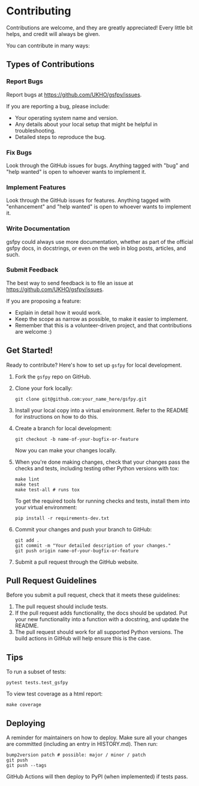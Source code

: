 # Contributing

Contributions are welcome, and they are greatly appreciated! Every
little bit helps, and credit will always be given.

You can contribute in many ways:

## Types of Contributions

### Report Bugs

Report bugs at <https://github.com/UKHO/gsfpy/issues>.

If you are reporting a bug, please include:

- Your operating system name and version.
- Any details about your local setup that might be helpful in troubleshooting.
- Detailed steps to reproduce the bug.

### Fix Bugs

Look through the GitHub issues for bugs. Anything tagged with "bug"
and "help wanted" is open to whoever wants to implement it.

### Implement Features

Look through the GitHub issues for features. Anything tagged with
"enhancement" and "help wanted" is open to whoever wants to
implement it.

### Write Documentation

gsfpy could always use more documentation, whether as part of the
official gsfpy docs, in docstrings, or even on the web in blog posts,
articles, and such.

### Submit Feedback

The best way to send feedback is to file an issue at <https://github.com/UKHO/gsfpy/issues>.

If you are proposing a feature:
- Explain in detail how it would work.
- Keep the scope as narrow as possible, to make it easier to implement.
- Remember that this is a volunteer-driven project, and that contributions are welcome :)

## Get Started!

Ready to contribute? Here's how to set up `gsfpy` for local development.

1.  Fork the `gsfpy` repo on GitHub.

2.  Clone your fork locally:
    ```shell script
    git clone git@github.com:your_name_here/gsfpy.git
    ```

3.  Install your local copy into a virtual environment. Refer to the
    README for instructions on how to do this.

4.  Create a branch for local development:
    ```shell script
    git checkout -b name-of-your-bugfix-or-feature
    ```
    Now you can make your changes locally.

5.  When you're done making changes, check that your changes pass
    the checks and tests, including testing other Python versions with
    tox:
    ```shell script
    make lint
    make test
    make test-all # runs tox
    ```
    To get the required tools for running checks and tests, install them
    into your virtual environment:
    ```shell script
    pip install -r requirements-dev.txt
    ```

6.  Commit your changes and push your branch to GitHub:
    ```shell script
    git add .
    git commit -m "Your detailed description of your changes."
    git push origin name-of-your-bugfix-or-feature
    ```

7.  Submit a pull request through the GitHub website.

## Pull Request Guidelines

Before you submit a pull request, check that it meets these guidelines:

1.  The pull request should include tests.
2.  If the pull request adds functionality, the docs should be updated.
    Put your new functionality into a function with a docstring, and
    update the README.
3.  The pull request should work for all supported Python versions. The
    build actions in GitHub will help ensure this is the case.

## Tips

To run a subset of tests:
```shell script
pytest tests.test_gsfpy
```

To view test coverage as a html report:
```shell script
make coverage
```

## Deploying

A reminder for maintainers on how to deploy. Make sure all your changes
are committed (including an entry in HISTORY.md). Then run:
```shell script
bump2version patch # possible: major / minor / patch
git push
git push --tags
```

GitHub Actions will then deploy to PyPI (when implemented) if tests pass.
